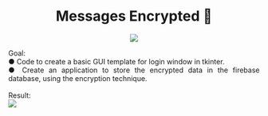 <h1 align="center"> Messages Encrypted 🔐</h1>

<p align="center">
<img src="https://user-images.githubusercontent.com/100588945/164551833-a3642093-3f31-4128-8cfd-30e6b1b3c611.gif">
</p>

<p align="justify">
Goal:</br>
  ● Code to create a basic GUI template for login window in tkinter.</br>
  ● Create an application to store the encrypted data in the firebase database, using the encryption technique.</br>
  </br>
Result:</br>
<img src="https://user-images.githubusercontent.com/100588945/164551976-f7b5538d-7159-4a15-bbbc-db67b05005c8.png">
</p>

